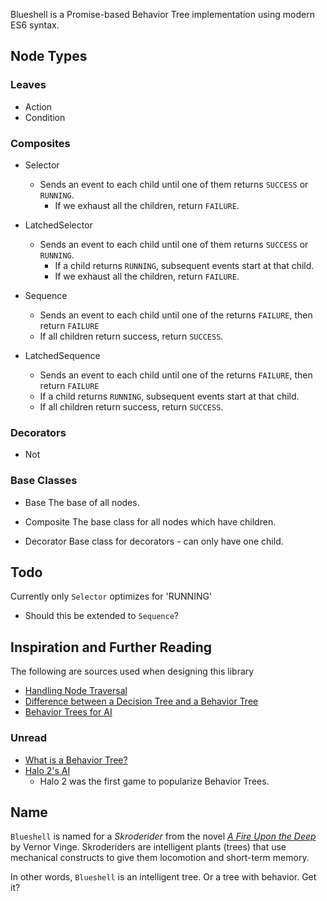 Blueshell is a Promise-based Behavior Tree implementation using modern ES6 syntax.

## Node Types

### Leaves

* Action
* Condition

### Composites

* Selector
  - Sends an event to each child until one of them returns `SUCCESS` or `RUNNING`.
	- If we exhaust all the children, return `FAILURE`.

* LatchedSelector
  - Sends an event to each child until one of them returns `SUCCESS` or `RUNNING`.
	- If a child returns `RUNNING`, subsequent events start at that child.
	- If we exhaust all the children, return `FAILURE`.

* Sequence
  - Sends an event to each child until one of the returns `FAILURE`, then return `FAILURE`
  - If all children return success, return `SUCCESS`.

* LatchedSequence
  - Sends an event to each child until one of the returns `FAILURE`, then return `FAILURE`
  - If a child returns `RUNNING`, subsequent events start at that child.
  - If all children return success, return `SUCCESS`.

### Decorators

* Not

### Base Classes

* Base
  The base of all nodes.

* Composite
  The base class for all nodes which have children.

* Decorator
  Base class for decorators - can only have one child.

## Todo

Currently only `Selector` optimizes for 'RUNNING'
  - Should this be extended to `Sequence`?

## Inspiration and Further Reading

The following are sources used when designing this library

- [Handling Node Traversal](http://stackoverflow.com/a/15725129/1017787)
- [Difference between a Decision Tree and a Behavior Tree](http://gamedev.stackexchange.com/questions/51693/decision-tree-vs-behavior-tree)
- [Behavior Trees for AI](http://www.gamasutra.com/blogs/ChrisSimpson/20140717/221339/Behavior_trees_for_AI_How_they_work.php)


### Unread

- [What is a Behavior Tree?](http://www.opsive.com/assets/BehaviorDesigner/documentation.php?id=44)
- [Halo 2's AI](http://www.gamasutra.com/view/feature/130663/gdc_2005_proceeding_handling_.php)
  - Halo 2 was the first game to popularize Behavior Trees.


## Name

`Blueshell` is named for a _Skroderider_ from the novel [_A Fire Upon the Deep_](https://en.wikipedia.org/wiki/A_Fire_Upon_the_Deep)
by Vernor Vinge. Skroderiders are intelligent plants (trees) that use mechanical constructs to give them locomotion
and short-term memory.

In other words, `Blueshell` is an intelligent tree. Or a tree with behavior. Get it?
